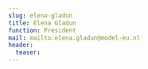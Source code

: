 ```yaml
---
slug: elena-gladun
title: Elena Gladun
function: President
mail: mailto:elena.gladun@model-eu.nl
header:
  teaser: 
---
```

